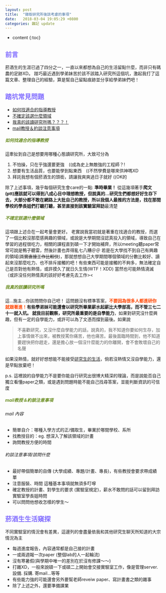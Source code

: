 ```yaml
---
layout: post
title:  "錄取研究所後該考慮的事項"
date:   2018-03-04 19:05:29 +0800
categories: 雜記 update
---
```


* content
{:toc}

## <font color="LightSlateBlue">前言</font>
菸酒生的生涯已過了四分之一，一直以來都想為自己的生活留點什麼，而非只有碼農的足跡XD。
踫巧最近遇到學弟妹苦於該不該踏入研究所這個坑，激起我打了這篇文章、整理自己的經驗，算是幫自己留點痕跡並分享給學弟妹們吧！


## <font color="LightSlateBlue">踏坑常見問題</font>
* [如何找適合的指導教授](#jump1)
* [不確定該選什麼領域](#jump2)
* [我真的該讀研究所嗎？？？！](#jump3)
* [mail教授＆約談注意事項](#jump4)


##### <span id="jump1"> <font color="OliveDrab">如何找適合的指導教授</font></span>
這牽扯到自己是想要用哪種心態讀研究所，大致可分為
1. 不怕操，只在乎強還要更強　((成為史上無敵強的工程師？!
2. 想要有生活品質，也要能學到點東西　((不然學費是哪來供神嗎XD
3. 拜託我想有個菸酒生的頭銜，請讓我爽爽過日子就好 ((OK的

除了上述事項，幾乎每個研究生會care的一點: **準時畢業！**
從這幾項著手**爬文(ptt)**應該就可以得到八成心目中理想教授，但說真的...研究生們都想好好生存下去，大部分都不敢在網路上大批自己的教授，所以我個人最推的方法是，找在那間學校的學長姐們打聽打聽，甚至直接到該**實驗室拜訪**最清楚 
<br>

##### <span id="jump2"> <font color="OliveDrab">不確定該選什麼領域 </font></span>
這項跟上述合在一起考量會更好。
老實說我當初就是著重在找適合的教授，而選了一個比較沒那麼感興趣的領域，或說是大學期間沒認真投入的領域，導致自己在學習的過程很吃力，相關的課程直到碩一下才開始補齊，所以meeting聽paper常常可說是鴨子聽雷，然後計畫也弄得亂七八糟＠＠
若是在大學找不到自己有興趣的領域(<del>其實直接工作比較快</del>)，那就想想自己大學期間哪個領域的分數比較好、讀起來沒那麼吃力、也不排斥接觸的吧！有些東西可能是接觸的不夠多，無法確定自己是否對他有熱情，或許摸久了就日久生情(WTF！XDD) 當然也可能熱情澆滅（或許沒任何熱情真的該好好考慮先去工作>< 
<br>

##### <span id="jump3"> <font color="OliveDrab">我真的該讀研究所嗎 </font></span>
這...施主...你該問問你自己吧！
這問題沒有標準答案，**<font color="OrangeRed">不要因為很多人都進研你就跟著進！</font>**有些學弟妹可能還會以研究所畢業薪水起薪比大學部高，而不管三七二十一就入坑。
就我目前觀察，研究所最重要的是**自學能力**，如果對研究沒什麼興趣，但有一定的自學能力，或許可以為了文憑而撐到最後。如果說
> 不喜歡研究，又沒什麼自學能力的話，說真的，我不知道你要如何生存，加上事情做不出來，被教授罵你痛苦，他也痛苦。最後面臨時間到，他不知道要趕快把你趕走，還是擔心放一個沒什麼能力的你離開，會不會敗壞自己的名聲 

如果沒熱情，就好好想想能不能接受[研究生的生活](#jumplife)，倘若沒熱情又沒自學能力，還是早點放棄吧！

p.s. 這裡說的自學能力不是要你能自行研究出很博大精深的理論，而是說能否自己獨立看懂paper之類，或是遇到問題時能不能自己找尋答案，並能判斷資訊的可信度
<br>

##### <span id="jump4"> <font color="OliveDrab">mail教授＆約談注意事項 </font></span>
###### mail 內容
* 簡單自介：哪種入學方式的正/備取生，畢業於哪間學校、系所
* 找教授目的：eg. 想深入了解該領域的計畫
* 詢問教授方便的時間

###### 約談注意事項/該問什麼
* 最好帶個簡單的自傳 (大學成績、專題/計畫、專長)，有些教授會要求帶成績單
* 注意服裝、時間 這種基本事項就無須多叮嚀
* 確定教授的計畫、對學生的要求 (實驗室規定)，薪水不敢問的話可以留到拜訪實驗室學長姐時問
* 可以問問他想收怎樣的學生～

## <span id="jumplife"><font color="LightSlateBlue">菸酒生生活窺探 </font></span>
不同實驗室的情況會有差異，這邊列的會盡量依我和其他研究生聊天所知道的大宗情況為主
* 每週進度報告，內容通常都是自己接的計畫
* 一或兩週報一次paper (整個lab的人一起輪流)
* 沒有寒暑假(與學期中唯一的差別在於沒有修課～～)
* 打雜XD，一般來說碩一下或碩二上開始會交接實驗室工作，像是管理server. 設備. 採購. 寄mail...等等
* 有些能力強的可能還會另外要幫老師reveiw paper、寫計畫書之類的雜事
* 除了上述之外，還要準備課業




